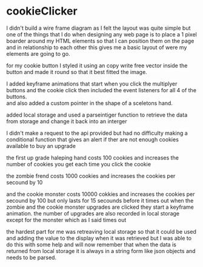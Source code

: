 # cookieClicker

I didn't build a wire frame diagram as I felt the layout was quite simple but one of the things that I do when designing any web page is to place a 1 pixel boarder around my HTML elements so that I can position them on the page and in relationship to each other this gives me a basic layout of were my elements are going to go.

for my cookie button I styled it using an copy write free vector inside the button and made it round so that it best fitted the image.

I added keyframe animations that start when you click the multiplyer buttons and the cookie click then included the event listeners for all 4 of the buttons.  
and also added a custom pointer in the shape of a sceletons hand.

added local storage and used a parseintiger function to retrieve the data from storage and change it back into an interger

I didn't make a request to the api provided but had no difficulty making a conditional function that gives an alert if ther are not enough cookies available to buy an upgrade

the first up grade haleping hand costs 100 cookies and increases the number of cookies you get each time you click the cookie

the zombie frend costs 1000 cookies and increases the cookies per secound by 10

and the cookie monster costs 10000 cokkies and increases the cookies per secound by 100 but only lasts for 15 secounds before it times out
when the zombie and the cookie monster upgrades are clicked they start a keyframe animation. the number of upgrades are also recorded in local storage except for the monster which as I said times out

the hardest part for me was retreaving local storage so that it could be used and adding the value to the display when it was retrieved but I was able to do this with some help and will now remember that when the data is returned from local storage it is always in a string form like json objects and needs to be parsed.
